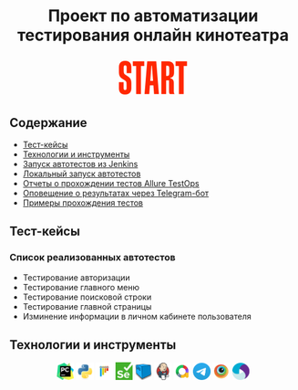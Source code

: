 <h1 align="center">Проект по автоматизации тестирования онлайн кинотеатра
<p>
<a href="https://start.ru/" target="_blank"> 
<img src="Pictures/start.logo.png" alt="онлайн кинотеатр start"> 
</a>
</p>
</h1>

## Содержание
+ [Тест-кейсы](#Тесты)
+ [Технологии и инструменты](#Технологии)
+ [Запуск автотестов из Jenkins](#Jenkins_web)
+ [Локальный запуск автотестов](#локальный_запуск)
+ [Отчеты о прохождении тестов Allure TestOps](#Allure)
+ [Оповещение о результатах через Telegram-бот](#Telegram) 
+ [Примеры прохождения тестов](#Примеры) 

<a name="Тест-кейсы">

## Тест-кейсы
### Список реализованных автотестов
- Тестирование авторизации
- Тестирование главного меню
- Тестирование поисковой строки
- Тестирование главной страницы
- Изминение информации в личном кабинете пользователя

<a name="Технологии">

## Технологии и инструменты
<p align="center">
<img width="6%" title="PyCharm" src="/Pictures/PyCharm_Icon.svg">
<img width="6%" title="Python" src="/Pictures/python-original.svg">
<img width="6%" title="Pytest" src="/Pictures/pytest-original.svg">
<img width="6%" title="Selenium" src="/Pictures/selenium.png">
<img width="6%" title="Selene" src="/Pictures/selenoid.png">
<img width="6%" title="Jenkins" src="/Pictures/jenkins-original.svg">  
<img width="6%" title="Allure TestOps" src="/Pictures/allure.png">
<img width="6%" title="Telegram" src="/Pictures/telegram.svg">
<img width="6%" title="Browserstack" src="/Pictures/Browserstack.svg"> 
<img width="6%" title="Appium" src="/Pictures/Appium.svg"> 
</p>
